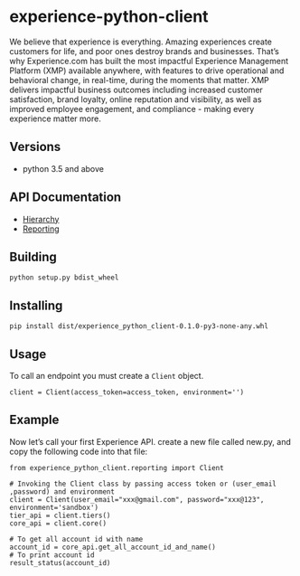 # experience-python-client
We believe that experience is everything. Amazing experiences create customers for life, and poor ones destroy brands and businesses. That’s why Experience.com has built the most impactful Experience Management Platform (XMP) available anywhere, with features to drive operational and behavioral change, in real-time, during the moments that matter. XMP delivers impactful business outcomes including increased customer satisfaction, brand loyalty, online reputation and visibility, as well as improved employee engagement, and compliance - making every experience matter more.
## Versions
* python 3.5 and above
## API Documentation
* [Hierarchy](experience_python_client/doc/hierarchy.md)
* [Reporting](experience_python_client/doc/report.md)
## Building
`python setup.py bdist_wheel`
## Installing
`pip install dist/experience_python_client-0.1.0-py3-none-any.whl`
## Usage
To call an endpoint you must create a `Client` object.

`client = Client(access_token=access_token, environment='')`
    
## Example
Now let’s call your first Experience API. create a new file called new.py, and copy the following code into that file:

```from experience_python_client.constants import access_token
from experience_python_client.reporting import Client

# Invoking the Client class by passing access token or (user_email ,password) and environment
client = Client(user_email="xxx@gmail.com", password="xxx@123", environment='sandbox')
tier_api = client.tiers()
core_api = client.core()

# To get all account id with name
account_id = core_api.get_all_account_id_and_name()
# To print account id
result_status(account_id)
  